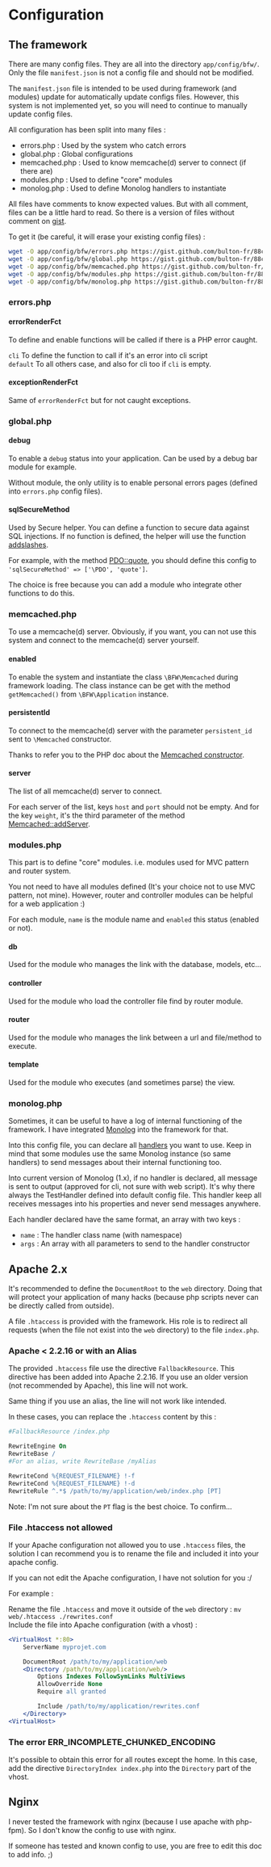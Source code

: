 # Configuration

## The framework

There are many config files.
They are all into the directory `app/config/bfw/`.
Only the file `manifest.json` is not a config file and should not be modified.

The `manifest.json` file is intended to be used during framework (and modules) update for automatically update configs files.
However, this system is not implemented yet,  so you will need to continue to manually update config files.

All configuration has been split into many files :
* errors.php : Used by the system who catch errors
* global.php : Global configurations
* memcached.php : Used to know memcache(d) server to connect (if there are)
* modules.php : Used to define "core" modules
* monolog.php : Used to define Monolog handlers to instantiate

All files have comments to know expected values.
But with all comment, files can be a little hard to read.
So there is a version of files without comment on [gist](https://gist.github.com/bulton-fr/88cded4f084c1aba74f9fb00c8020f7b).

To get it (be careful, it will erase your existing config files) :
```bash
wget -O app/config/bfw/errors.php https://gist.github.com/bulton-fr/88cded4f084c1aba74f9fb00c8020f7b/raw/f949f73ef6d78dae478fc7ae43096728b5b43c84/errors.php
wget -O app/config/bfw/global.php https://gist.github.com/bulton-fr/88cded4f084c1aba74f9fb00c8020f7b/raw/f949f73ef6d78dae478fc7ae43096728b5b43c84/global.php
wget -O app/config/bfw/memcached.php https://gist.github.com/bulton-fr/88cded4f084c1aba74f9fb00c8020f7b/raw/f949f73ef6d78dae478fc7ae43096728b5b43c84/memcached.php
wget -O app/config/bfw/modules.php https://gist.github.com/bulton-fr/88cded4f084c1aba74f9fb00c8020f7b/raw/f949f73ef6d78dae478fc7ae43096728b5b43c84/modules.php
wget -O app/config/bfw/monolog.php https://gist.github.com/bulton-fr/88cded4f084c1aba74f9fb00c8020f7b/raw/f949f73ef6d78dae478fc7ae43096728b5b43c84/monolog.php
```

### errors.php

#### errorRenderFct

To define and enable functions will be called if there is a PHP error caught.

`cli` To define the function to call if it's an error into cli script<br>
`default` To all others case, and also for cli too if `cli` is empty.

#### exceptionRenderFct

Same of `errorRenderFct` but for not caught exceptions.

### global.php

#### debug

To enable a `debug` status into your application.
Can be used by a debug bar module for example.

Without module, the only utility is to enable personal errors pages (defined into `errors.php` config files).

#### sqlSecureMethod

Used by Secure helper. You can define a function to secure data against SQL injections.
If no function is defined, the helper will use the function [addslashes](http://php.net/manual/en/function.addslashes.php).

For example, with the method [PDO::quote](http://php.net/manual/en/pdo.quote.php),
you should define this config to `'sqlSecureMethod' => ['\PDO', 'quote']`.

The choice is free because you can add a module who integrate other functions to do this.

### memcached.php

To use a memcache(d) server.
Obviously, if you want, you can not use this system and connect to the memcache(d) server yourself.

#### enabled

To enable the system and instantiate the class `\BFW\Memcached` during framework loading.
The class instance can be get with the method `getMemcached()` from `\BFW\Application` instance.

#### persistentId

To connect to the memcache(d) server with the parameter `persistent_id` sent to `\Memcached` constructor.

Thanks to refer you to the PHP doc about the [Memcached constructor](http://php.net/manual/en/memcached.construct.php).

#### server

The list of all memcache(d) server to connect.

For each server of the list, keys `host` and `port` should not be empty.
And for the key `weight`, it's the third parameter of the method [Memcached::addServer](http://php.net/manual/en/memcached.addserver.php).

### modules.php

This part is to define "core" modules. i.e. modules used for MVC pattern and router system.

You not need to have all modules defined (It's your choice not to use MVC pattern, not mine).
However, router and controller modules can be helpful for a web application :)

For each module, `name` is the module name and `enabled` this status (enabled or not).

#### db

Used for the module who manages the link with the database, models, etc...

#### controller

Used for the module who load the controller file find by router module.

#### router

Used for the module who manages the link between a url and file/method to execute.

#### template

Used for the module who executes (and sometimes parse) the view.

### monolog.php

Sometimes, it can be useful to have a log of internal functioning of the framework.
I have integrated [Monolog](https://github.com/Seldaek/monolog) into the framework for that.

Into this config file, you can declare all [handlers](https://github.com/Seldaek/monolog/blob/master/doc/02-handlers-formatters-processors.md#handlers)
you want to use.
Keep in mind that some modules use the same Monolog instance (so same handlers) to send messages about their internal functioning too.

Into current version of Monolog (1.x), if no handler is declared, all message is sent to output (approved for cli, not sure with web script).
It's why there always the TestHandler defined into default config file.
This handler keep all receives messages into his properties and never send messages anywhere.

Each handler declared have the same format, an array with two keys :
* `name` : The handler class name (with namespace)
* `args` : An array with all parameters to send to the handler constructor

## Apache 2.x

It's recommended to define the `DocumentRoot` to the `web` directory.
Doing that will protect your application of many hacks (because php scripts never can be directly called from outside).

A file `.htaccess` is provided with the framework.
His role is to redirect all requests (when the file not exist into the `web` directory) to the file `index.php`.

### Apache < 2.2.16 or with an Alias

The provided `.htaccess` file use the directive `FallbackResource`.
This directive has been added into Apache 2.2.16.
If you use an older version (not recommended by Apache), this line will not work.

Same thing if you use an alias, the line will not work like intended.

In these cases, you can replace the `.htaccess` content by this :

```apache
#FallbackResource /index.php

RewriteEngine On
RewriteBase /
#For an alias, write RewriteBase /myAlias

RewriteCond %{REQUEST_FILENAME} !-f
RewriteCond %{REQUEST_FILENAME} !-d
RewriteRule ^.*$ /path/to/my/application/web/index.php [PT]
```

Note: I'm not sure about the `PT` flag is the best choice. To confirm...

### File .htaccess not allowed

If your Apache configuration not allowed you to use `.htaccess` files,
the solution I can recommend you is to rename the file and included it into your apache config.

If you can not edit the Apache configuration, I have not solution for you :/

For example : 

Rename the file `.htaccess` and move it outside of the `web` directory : `mv web/.htaccess ./rewrites.conf`<br>
Include the file into Apache configuration (with a vhost) :

```apache
<VirtualHost *:80>
    ServerName myprojet.com

    DocumentRoot /path/to/my/application/web
    <Directory /path/to/my/application/web/>
        Options Indexes FollowSymLinks MultiViews
        AllowOverride None
        Require all granted

        Include /path/to/my/application/rewrites.conf
    </Directory>
<VirtualHost>
```

### The error ERR\_INCOMPLETE\_CHUNKED\_ENCODING

It's possible to obtain this error for all routes except the home.
In this case, add the directive `DirectoryIndex index.php` into the `Directory` part of the vhost.

## Nginx

I never tested the framework with nginx (because I use apache with php-fpm).
So I don't know the config to use with nginx.

If someone has tested and known config to use, you are free to edit this doc to add info. ;)
